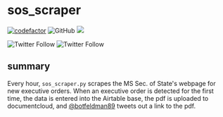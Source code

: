 # sos_scraper

[![codefactor](https://www.codefactor.io/repository/github/bfeldman89/sos_scraper/badge?style=plastic)](https://www.codefactor.io/repository/github/bfeldman89/sos_scraper)
![GitHub](https://img.shields.io/github/license/bfeldman89/sos_scraper?style=plastic)
![](https://img.shields.io/badge/fucks%20given-zero-blue)

![Twitter Follow](https://img.shields.io/twitter/follow/botfeldman89?style=social)
![Twitter Follow](https://img.shields.io/twitter/follow/bfeldman89?style=social)


## summary

Every hour, `sos_scraper.py` scrapes the MS Sec. of State's webpage for new executive orders. When an executive order is detected for the first time, the data is entered into the Airtable base, the pdf is uploaded to documentcloud, and [@botfeldman89](https://twitter.com/botfeldman89) tweets out a link to the pdf.
